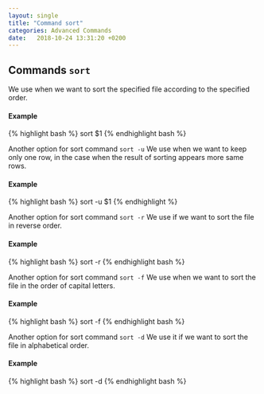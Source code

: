 ```yaml
---
layout: single
title: "Command sort"
categories: Advanced Commands
date:   2018-10-24 13:31:20 +0200
---
```


## Commands ```sort```
We use when we want to sort the specified file according to the specified order.

#### Example
{% highlight bash %}
sort $1
{% endhighlight bash %}

Another option for sort command ```sort -u```
We use when we want to keep only one row, in the case when the result of sorting appears more same rows.

#### Example

{% highlight bash %}
sort -u $1
{% endhighlight %}

Another option for sort command ```sort -r```
We use if we want to sort the file in reverse order.

#### Example
{% highlight bash %}
sort -r
{% endhighlight bash %}

Another option for sort command ```sort -f```
We use when we want to sort the file in the order of capital letters.

#### Example
{% highlight bash %}
sort -f
{% endhighlight bash %}

Another option for sort command ```sort -d```
We use it if we want to sort the file in alphabetical order.

#### Example
{% highlight bash %}
sort -d
{% endhighlight bash %}
